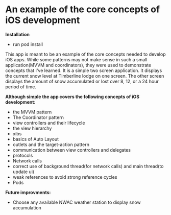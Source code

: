 #  An example of the core concepts of iOS development

**Installation**
* run pod install

This app is meant to be an example of the core concepts needed to develop iOS apps.  While some patterns may not make sense in such a small application(MVVM and coordinators), they were used to demonstrate concepts that I've learned.  It is a simple two screen application.  It displays the current snow level at Timberline lodge on one screen.  The other screen displays the amount of snow accumulated or lost over 8, 12, or a 24 hour period of time.

**Although simple the app covers the following concepts of iOS development:**

* the MVVM pattern
* The Coordinator pattern
* view controllers and their lifecycle
* the view hierarchy
* xibs
* basics of Auto Layout
* outlets and the target-action pattern
* communication between view controllers and delegates
* protocols
* Network calls
* correct use of background thread(for network calls) and main thread(to update ui)
* weak references to avoid strong reference cycles
* Pods

**Future improvments:**
* Choose any available NWAC weather station to display snow accumulation
